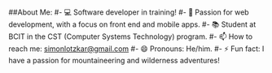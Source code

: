 <!--
**simonlotzkar/simonlotzkar** is a ✨ _special_ ✨ repository because its `README.md` (this file) appears on your GitHub profile.
-->
##About Me:
#- 💻 Software developer in training!
#- 📲 Passion for web development, with a focus on front end and mobile apps.
#- 📚 Student at BCIT in the CST (Computer Systems Technology) program.
#- 📫 How to reach me: simonlotzkar@gmail.com
#- 😄 Pronouns: He/him.
#- ⚡ Fun fact: I have a passion for mountaineering and wilderness adventures!
